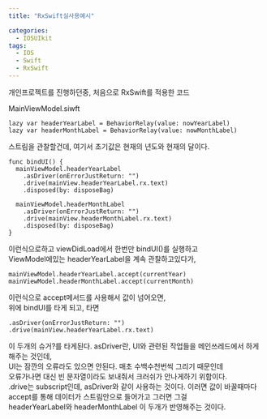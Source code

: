 ```yaml
---
title: "RxSwift실사용예시"

categories:
  - IOSUIkit
tags:
  - IOS
  - Swift
  - RxSwift
---
```


개인프로젝트를 진행하던중, 처음으로 RxSwift를 적용한 코드  

MainViewModel.siwft
~~~
lazy var headerYearLabel = BehaviorRelay(value: nowYearLabel)
lazy var headerMonthLabel = BehaviorRelay(value: nowMonthLabel)
~~~
스트림을 관찰할건데, 여기서 초기값은 현재의 년도와 현재의 달이다.

~~~
func bindUI() {
  mainViewModel.headerYearLabel
    .asDriver(onErrorJustReturn: "")
    .drive(mainView.headerYearLabel.rx.text)
    .disposed(by: disposeBag)
        
  mainViewModel.headerMonthLabel
    .asDriver(onErrorJustReturn: "")
    .drive(mainView.headerMonthLabel.rx.text)
    .disposed(by: disposeBag)
}
~~~
이런식으로하고 viewDidLoad에서 한번만 bindUI()를 실행하고  
ViewModel에있는 headerYearLabel을 계속 관찰하고있다가,  
~~~
mainViewModel.headerYearLabel.accept(currentYear)
mainViewModel.headerMonthLabel.accept(currentMonth)
~~~
이런식으로 accept메서드를 사용해서 값이 넘어오면,  
위에 bindUI를 타게 되고, 타면  
~~~
.asDriver(onErrorJustReturn: "")
.drive(mainView.headerYearLabel.rx.text)
~~~
이 두개의 슈거?를 타게된다. 
asDriver란, UI와 관련된 작업들을 메인쓰레드에서 하게해주는 것인데,  
UI는 잠깐의 오류라도 있으면 안된다. 매초 수백수천번씩 그리기 때문인데  
오류가나면 대신 빈 문자열이라도 보내줘서 크러쉬가 안나게하기 위함이다.  
.drive는 subscript인데, asDriver와 같이 사용하는 것이다. 
이러면 값이 바꿀때마다 accept를 통해 데이터가 스트림안으로 들어가고 그러면 그걸  
headerYearLabel와 headerMonthLabel 이 두개가 반영해주는 것이다.  